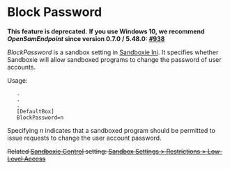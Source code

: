 # Block Password

**This feature is deprecated.** **If you use Windows 10, we recommend _OpenSamEndpoint_ since version 0.7.0 / 5.48.0: [#938](https://github.com/sandboxie-plus/Sandboxie/issues/938)**

_BlockPassword_ is a sandbox setting in [Sandboxie Ini](SandboxieIni.md). It specifies whether Sandboxie will allow sandboxed programs to change the password of user accounts.

Usage:

```
   .
   .
   .
   [DefaultBox]
   BlockPassword=n
```

Specifying _n_ indicates that a sandboxed program should be permitted to issue requests to change the user account password.

~~Related [Sandboxie Control](SandboxieControl.md) setting: [Sandbox Settings > Restrictions > Low-Level Access](RestrictionsSettings.md#low-level-access--removed)~~
